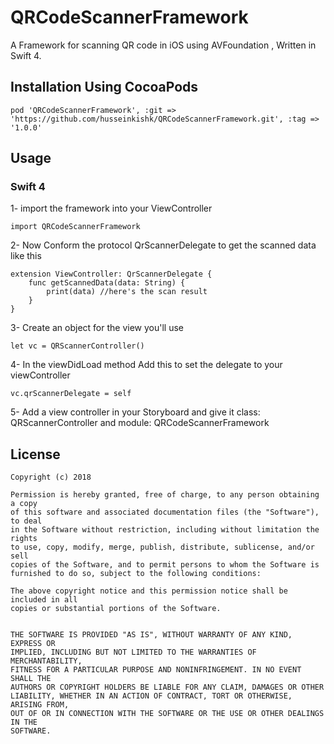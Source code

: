 # QRCodeScannerFramework
A Framework for scanning QR code in iOS using AVFoundation ,
Written in Swift 4.

## Installation Using CocoaPods

```
pod 'QRCodeScannerFramework', :git => 'https://github.com/husseinkishk/QRCodeScannerFramework.git', :tag => '1.0.0'
```

## Usage

### Swift 4
1- import the framework into your ViewController
```
import QRCodeScannerFramework
```
2- Now Conform the protocol QrScannerDelegate to get the scanned data like this
```
extension ViewController: QrScannerDelegate {
    func getScannedData(data: String) {
        print(data) //here's the scan result
    }
}
```
3- Create an object for the view you'll use
```
let vc = QRScannerController()
```

4- In the viewDidLoad method Add this to set the delegate to your viewController
```
vc.qrScannerDelegate = self
```
5- Add a view controller in your Storyboard and give it class: QRScannerController
and module: QRCodeScannerFramework



## License
```
Copyright (c) 2018

Permission is hereby granted, free of charge, to any person obtaining a copy
of this software and associated documentation files (the "Software"), to deal
in the Software without restriction, including without limitation the rights
to use, copy, modify, merge, publish, distribute, sublicense, and/or sell
copies of the Software, and to permit persons to whom the Software is
furnished to do so, subject to the following conditions:

The above copyright notice and this permission notice shall be included in all
copies or substantial portions of the Software.


THE SOFTWARE IS PROVIDED "AS IS", WITHOUT WARRANTY OF ANY KIND, EXPRESS OR
IMPLIED, INCLUDING BUT NOT LIMITED TO THE WARRANTIES OF MERCHANTABILITY,
FITNESS FOR A PARTICULAR PURPOSE AND NONINFRINGEMENT. IN NO EVENT SHALL THE
AUTHORS OR COPYRIGHT HOLDERS BE LIABLE FOR ANY CLAIM, DAMAGES OR OTHER
LIABILITY, WHETHER IN AN ACTION OF CONTRACT, TORT OR OTHERWISE, ARISING FROM,
OUT OF OR IN CONNECTION WITH THE SOFTWARE OR THE USE OR OTHER DEALINGS IN THE
SOFTWARE.
```

